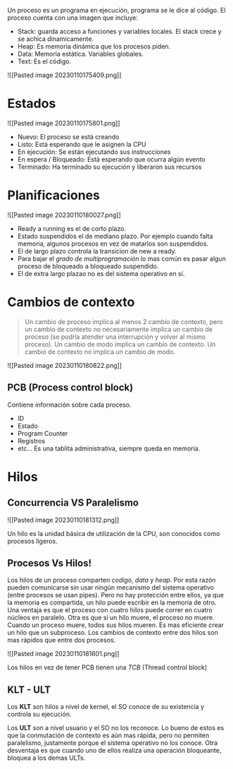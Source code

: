 Un proceso es un programa en ejecución, programa se le dice al código. El proceso cuenta con una imagen que incluye:
- Stack: guarda acceso a funciones y variables locales. El stack crece y se achica dinamicamente.
- Heap: Es memoria dinámica que los procesos piden.
- Data: Memoria estática. Variables globales.
- Text: Es el código.

![[Pasted image 20230110175409.png]]

# Estados

![[Pasted image 20230110175801.png]]

- Nuevo: El proceso se está creando
- Listo: Está esperando que le asignen la CPU
- En ejecución: Se están ejecutando sus instrucciones
- En espera / Bloqueado: Está esperando que ocurra algún evento
- Terminado: Ha terminado su ejecución y liberaron sus recursos

# Planificaciones

![[Pasted image 20230110180027.png]]

- Ready a running es el de corto plazo.
- Estado suspendidos el de mediano plazo. Por ejemplo cuando falta memoria, algunos procesos en vez de matarlos son suspendidos.
- El de largo plazo controla la transicion de new a ready.
- Para bajar el *grado de multiprogramación* lo mas común es pasar algun proceso de bloqueado a bloqueado suspendido.
- El de extra largo plazao no es del sistema operativo en sí.

#  Cambios de contexto


> Un cambio de proceso implica al menos 2 cambio de contexto, pero un cambio de contexto no necesariamente implica un cambio de proceso (se podría atender una interrupción y volver al mismo proceso).
> Un cambio de modo implica un cambio de contexto. 
> Un cambio de contexto no implica un cambio de modo.

![[Pasted image 20230110180822.png]]

## PCB (Process control block)
Contiene información sobre cada proceso. 
- ID
- Estado
- Program Counter
- Registros
- etc...
Es una tablita administrativa, siempre queda en memoria.


# Hilos

## Concurrencia VS Paralelismo
![[Pasted image 20230110181312.png]]

Un hilo es la unidad básica de utilización de la CPU, son conocidos como procesos ligeros.

## Procesos Vs Hilos!

Los hilos de un proceso comparten *codigo*, *data* y *heap*. Por esta razón pueden comunicarse sin usar ningún mecanismo del sistema operativo (entre procesos se usan pipes). Pero no hay protección entre ellos, ya que la memoria es compartida, un hilo puede escribir en la memoria de otro.
Una ventaja es que el proceso con cuatro hilos puede correr en cuatro núcleos en paralelo. Otra es que si un hilo muere, el proceso no muere. Cuando un proceso muere, todos sus hilos mueren. 
Es mas eficiente crear un hilo que un subproceso. Los cambios de contexto entre dos hilos son mas rápidos que entre dos procesos.

![[Pasted image 20230110181601.png]]

Los hilos en vez de tener PCB tienen una *TCB* (Thread control block)

## KLT - ULT

Los **KLT** son hilos a nivel de kernel, el SO conoce de su existencia y controla su ejecución.

Los **ULT** son a nivel usuario y el SO no los reconoce. Lo bueno de estos es que la conmutación de contexto es aún mas rápida, pero no permiten paralelismo, justamente porque el sistema operativo no los conoce. Otra desventaja es que cuando uno de ellos realiza una operación bloqueante, bloquea a los demas ULTs.